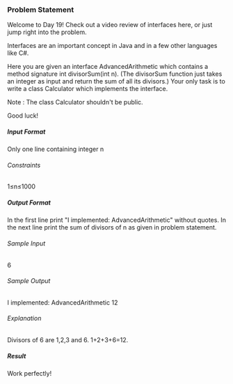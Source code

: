 <h3>Problem Statement</h3>

Welcome to Day 19! Check out a video review of interfaces here, or just jump right into the problem.

Interfaces are an important concept in Java and in a few other languages like C#.

Here you are given an interface AdvancedArithmetic which contains a method signature 
int divisorSum(int n). (The divisorSum function just takes an integer as input and return the sum of all its divisors.) Your only task is to write a class Calculator which implements the interface.

Note : The class Calculator shouldn't be public.

Good luck!

<h5>Input Format</h5>

Only one line containing integer n

<h6>Constraints</h6>

1≤n≤1000

<h5>Output Format</h5>

In the first line print "I implemented: AdvancedArithmetic" without quotes. In the next line print the sum of divisors of n as given in problem statement.

<h6>Sample Input</h6>

6

<h6>Sample Output</h6>

I implemented: AdvancedArithmetic
12

<h6>Explanation</h6>

Divisors of 6 are 1,2,3 and 6. 1+2+3+6=12.

<h5>Result</h5>

Work perfectly!